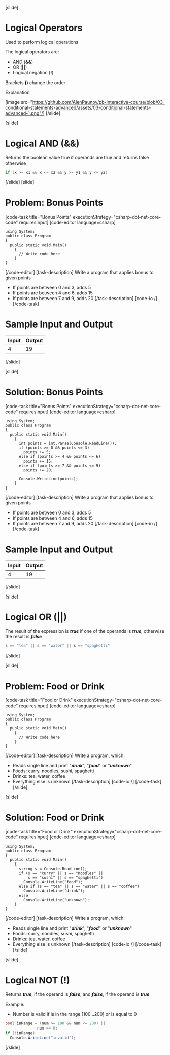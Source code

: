 [slide]
# Logical Operators
Used to perform logical operations

The logical operators are:

  * AND (**&&**)
  * OR (**||**)
  * Logical negation (**!**)

Brackets **()** change the order

Explanation

[image src="https://github.com/AlenPaunov/pb-interactive-course/blob/03-conditional-statements-advanced/assets/03-conditional-statements-advanced-1.png"/]
[/slide]

[slide]
# Logical AND (&&)
Returns the boolean value true if operands are true and returns false otherwise

```csharp
if (x >= x1 && x <= x2 && y >= y1 && y <= y2)
```
[/slide]
[slide]
# Problem: Bonus Points
[code-task title="Bonus Points" executionStrategy="csharp-dot-net-core-code" requiresInput]
[code-editor language=csharp]
```
using System;
public class Program
{
  public static void Main()
    {
      // Write code here
    }
}
```
[/code-editor]
[task-description]
Write a program that applies bonus to given points

  * If points are between 0 and 3, adds 5
  * If points are between 4 and 6, adds 15
  * If points are between 7 and 9, adds 20
[/task-description]
[code-io /]
[/code-task]
# Sample Input and Output
|Input|Output|
|-----|------|
|4|19|
[/slide]

[slide]
# Solution: Bonus Points
[code-task title="Bonus Points" executionStrategy="csharp-dot-net-core-code" requiresInput]
[code-editor language=csharp]
```
using System;
public class Program
{
  public static void Main()
    {
      int points = int.Parse(Console.ReadLine());
      if (points >= 0 && points <= 3)
        points += 5;
      else if (points >= 4 && points <= 6)
        points += 15;
      else if (points >= 7 && points <= 9)
        points += 20;

      Console.WriteLine(points);
    }
}
```
[/code-editor]
[task-description]
Write a program that applies bonus to given points

  * If points are between 0 and 3, adds 5
  * If points are between 4 and 6, adds 15
  * If points are between 7 and 9, adds 20
[/task-description]
[code-io /]
[/code-task]
# Sample Input and Output
|Input|Output|
|-----|------|
|4|19|
[/slide]

[slide]
# Logical OR (||)
The result of the expression is ***true*** if one of the operands is ***true***, otherwise the result is ***false***

```csharp
s == "tea" || s == "water" || s == "spaghetti"
```
[/slide]

[slide]
# Problem: Food or Drink
[code-task title="Food or Drink" executionStrategy="csharp-dot-net-core-code" requiresInput]
[code-editor language=csharp]
```
using System;
public class Program
{
  public static void Main()
    {
      // Write code here
    }
}
```
[/code-editor]
[task-description]
Write a program, which:

  * Reads single line and print "***drink***", "***food***" or "***unknown***"
  * Foods: curry, noodles, sushi, spaghetti 
  * Drinks: tea, water, coffee
  * Everything else is unknown
[/task-description]
[code-io /]
[/code-task]
[/slide]

[slide]
# Solution: Food or Drink
[code-task title="Food or Drink" executionStrategy="csharp-dot-net-core-code" requiresInput]
[code-editor language=csharp]
```
using System;
public class Program
{
  public static void Main()
    {
      string s = Console.ReadLine();
      if (s == "curry" || s == "noodles" || 
          s == "sushi" || s == "spaghetti")
        Console.WriteLine("food");
      else if (s == "tea" || s == "water" || s == "coffee")
        Console.WriteLine("drink");
      else
        Console.WriteLine("unknown");
    }
}
```
[/code-editor]
[task-description]
Write a program, which:

  * Reads single line and print "***drink***", "***food***" or "***unknown***"
  * Foods: curry, noodles, sushi, spaghetti 
  * Drinks: tea, water, coffee
  * Everything else is unknown
[/task-description]
[code-io /]
[/code-task]
[/slide]

[slide]
# Logical NOT (!)
Returns ***true***, if the operand is ***false***, and ***false***, if the operand is ***true***

Example:

  * Number is valid if is in the range [100…200] or is equal to 0
```csharp
bool inRange = (num >= 100 && num <= 200) || 
              num == 0;
if (!inRange)
  Console.WriteLine("invalid");
```
[/slide]